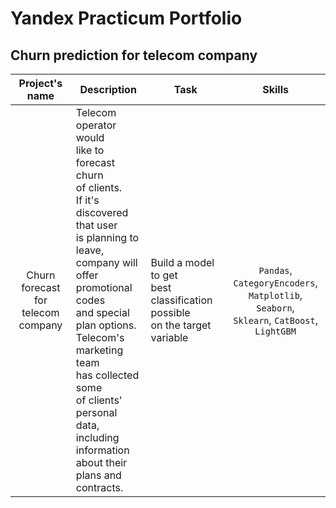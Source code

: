 # Yandex Practicum Portfolio

## Churn prediction for telecom company


| Project's name | Description | Task | Skills |
| :----:|  ---- |  ---- |  :----: |
| Churn forecast<br/>for telecom company | Telecom operator would<br/> like to forecast churn<br/> of clients.<br/> If it's discovered that user<br/> is planning to leave,<br/> company will offer<br/> promotional codes<br/> and special plan options.<br/> Telecom's marketing team<br/> has collected some<br/> of clients' personal<br/> data, including<br/> information about their<br/> plans and contracts. | Build a model to get<br/> best classification possible<br/> on the target variable | `Pandas`, `СategoryEncoders`,<br/> `Matplotlib`, `Seaborn`,<br/> `Sklearn`, `CatBoost`, `LightGBM`
